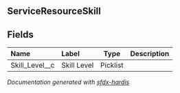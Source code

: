 ## ServiceResourceSkill

<!-- Object description -->

## Fields

| Name      | Label | Type | Description |
| :-------- | :---- | :--: | :---------- | 
| Skill_Level__c | Skill Level | Picklist | <!-- --> |








_Documentation generated with [sfdx-hardis](https://sfdx-hardis.cloudity.com)_
